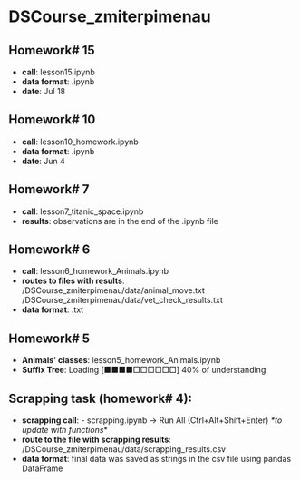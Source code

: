 # DSCourse_zmiterpimenau


## **Homework# 15**
- **call**: lesson15.ipynb 
- **data format**: .ipynb
- **date**: Jul 18


## **Homework# 10**
- **call**: lesson10_homework.ipynb
- **data format**: .ipynb
- **date**: Jun 4


## **Homework# 7**
- **call**: lesson7_titanic_space.ipynb
- **results**: observations are in the end of the .ipynb file


## **Homework# 6**
- **call**: lesson6_homework_Animals.ipynb
- **routes to files with results**: /DSCourse_zmiterpimenau/data/animal_move.txt
  /DSCourse_zmiterpimenau/data/vet_check_results.txt
- **data format**: .txt
 


## **Homework# 5**

- **Animals' classes**: lesson5_homework_Animals.ipynb
- **Suffix Tree**: Loading [■■■■□□□□□□] 40% of understanding




## **Scrapping task (homework# 4):**

- **scrapping call**: - scrapping.ipynb -> Run All (Ctrl+Alt+Shift+Enter)
_*to update with functions_*
- **route to the file with scrapping results**: /DSCourse_zmiterpimenau/data/scrapping_results.csv
- **data format**: final data was saved as strings in the csv file using pandas DataFrame
